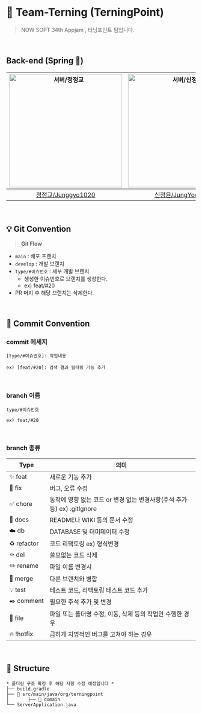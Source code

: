 # 💙 Team-Terning (TerningPoint)

> NOW SOPT 34th Appjam , 터닝포인트 팀입니다.
<br/>


##  Back-end (Spring 🌱)
| <img src="https://avatars.githubusercontent.com/u/150939763?v=4" width=300px alt="서버/정정교"/>  | <img src="https://avatars.githubusercontent.com/u/63058347?v=4" width=300px alt="서버/신정윤"/>  | <img src="https://avatars.githubusercontent.com/u/89952042?v=4" width=300px alt="서버/권장순"/>
| :-----: | :-----: | :-----: |
| [정정교/Junggyo1020](https://github.com/junggyo1020) | [신정윤/JungYoonShin](https://github.com/JungYoonShin) | [권장순/jsoonworld](https://github.com/jsoonworld) |

<br/>

## 💡 Git Convention
> **Git Flow**
> 
- `main` : 배포 프랜치
- `develop` : 개발 브랜치
- `type/#이슈번호` : 세부 개발 브랜치
    - 생성한 이슈번호로 브랜치를 생성한다.
    - ex) feat/#20
- PR 머지 후 해당 브랜치는 삭제한다.
<br/>

## 📌 Commit Convention
### commit 메세지
```text
[type/#이슈번호]: 작업내용

ex) [feat/#20]: 검색 결과 필터링 기능 추가
```
<br/>

### branch 이름
```text
type/#이슈번호

ex) feat/#20
```
<br/>

### branch 종류
| Type | 의미 |
| --- | --- |
| ✨ feat | 새로운 기능 추가 |
| 🔨 fix | 버그, 오류 수정 |
| ✅ chore | 동작에 영향 없는 코드 or 변경 없는 변경사항(주석 추가 등)  ex) .gitIgnore |
| 📝 docs  | README나 WIKI 등의 문서 수정 |
| ☁️ db | DATABASE 및 더미데이터 수정 |
| ♻️ refactor | 코드 리팩토링 ex) 형식변경 |
| ⚰️ del | 쓸모없는 코드 삭제 |
| ✏️ rename | 파일 이름 변경시 |
| 🔀 merge | 다른 브랜치와 병합 |
| 💡 test | 테스트 코드, 리팩토링 테스트 코드 추가  |
| ✒️ comment | 필요한 주석 추가 및 변경 |
| 📂 file | 파일 또는 폴더명 수정, 이동, 삭제 등의 작업만 수행한 경우 |
| 🔥 !hotfix | 급하게 치명적인 버그를 고쳐야 하는 경우 |

<br/>

## 📂 Structure
```text
* 폴더링 구조 확정 후 해당 사항 수정 예정입니다 *
├── build.gradle
├── 📂 src/main/java/org/terningpoint
│       ├── 📂 domain
└── ServerApplication.java
```
